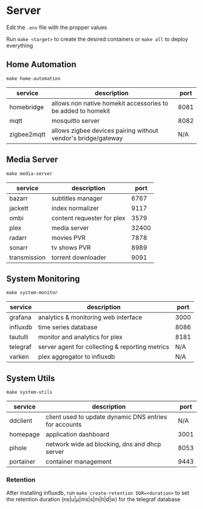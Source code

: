 # Server

Edit the `.env` file with the propper values

Run `make <target>` to create the desired containers or `make all` to deploy everything

## Home Automation

`make home-automation`

| service     | description                                                   | port |
| ----------- | ------------------------------------------------------------- | ---- |
| homebridge  | allows non native homekit accessories to be added to homekit  | 8081 |
| mqtt        | mosquitto server                                              | 8082 |
| zigbee2mqtt | allows zigbee devices pairing without vendor's bridge/gateway | N/A  |

## Media Server

`make media-server`

| service      | description                | port  |
| ------------ | -------------------------- | ----- |
| bazarr       | subtitles manager          | 6767  |
| jackett      | index normalizer           | 9117  |
| ombi         | content requester for plex | 3579  |
| plex         | media server               | 32400 |
| radarr       | movies PVR                 | 7878  |
| sonarr       | tv shows PVR               | 8989  |
| transmission | torrent downloader         | 9091  |

## System Monitoring

`make system-monitor`

| service  | description                                     | port |
| -------- | ----------------------------------------------- | ---- |
| grafana  | analytics & monitoring web interface            | 3000 |
| influxdb | time series database                            | 8086 |
| tautulli | monitor and analytics for plex                  | 8181 |
| telegraf | server agent for collecting & reporting metrics | N/A  |
| varken   | plex aggregator to influxdb                     | N/A  |

## System Utils

`make system-utils`

| service   | description                                            | port |
| --------- | ------------------------------------------------------ | ---- |
| ddclient  | client used to update dynamic DNS entries for accounts | N/A  |
| homepage  | application dashboard                                  | 3001 |
| pihole    | network wide ad blocking, dns and dhcp server          | 8053 |
| portainer | container management                                   | 9443 |

### Retention

After installing influxdb, run `make create-retention DUR=<duration>` to set the retention duration (ns|u|µ|ms|s|m|h|d|w) for the telegraf database
